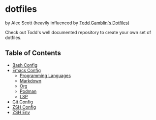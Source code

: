 # dotfiles
by Alec Scott (heavily influenced by [Todd Gamblin's Dotfiles](https://github.com/tgamblin/dotfiles))

Check out Todd's well documented repository to create your own set of dotfiles.

## Table of Contents
- [Bash Config](/alecbcs/dotfiles/blob/main/home/.bashrc)
- [Emacs Config](/alecbcs/dotfiles/tree/main/home/.emacs.d)
  - [Programming Languages](/alecbcs/dotfiles/blob/main/home/.emacs.d/init/init-prog-langs.el)
  - [Markdown](/alecbcs/dotfiles/blob/main/home/.emacs.d/init/init-markdown.el)
  - [Org](/alecbcs/dotfiles/blob/main/home/.emacs.d/init/init-org.el)
  - [Podman](/alecbcs/dotfiles/blob/main/home/.emacs.d/init/init-podman.el)
  - [LSP](/alecbcs/dotfiles/blob/main/home/.emacs.d/init/init-lsp.el)
- [Git Config](/alecbcs/dotfiles/blob/main/home/.gitconfig)
- [ZSH Config](/alecbcs/dotfiles/blob/main/home/.zshrc)
- [ZSH Env](/alecbcs/dotfiles/blob/main/home/.zshenv)
